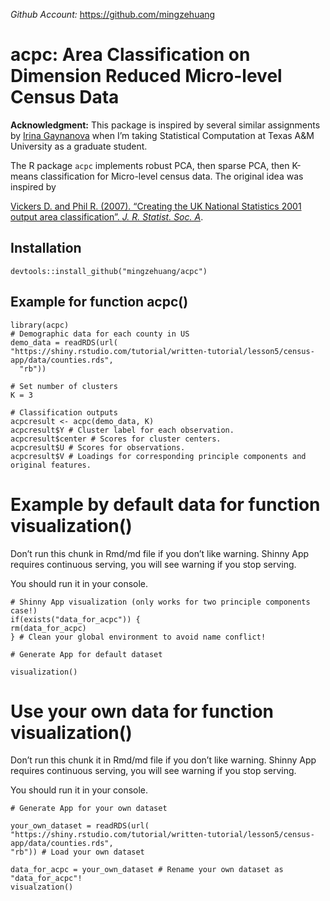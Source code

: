 *Github Account:*
<a href="https://github.com/mingzehuang" class="uri">https://github.com/mingzehuang</a>

acpc: Area Classification on Dimension Reduced Micro-level Census Data
======================================================================

**Acknowledgment:** This package is inspired by several similar
assignments by [Irina Gaynanova](https://irinagain.github.io/) when I’m
taking Statistical Computation at Texas A&M University as a graduate
student.

The R package `acpc` implements robust PCA, then sparse PCA, then
K-means classification for Micro-level census data. The original idea
was inspired by

[Vickers D. and Phil R. (2007). “Creating the UK National Statistics
2001 output area classification”. *J. R. Statist. Soc.
A*](https://rss.onlinelibrary.wiley.com/doi/epdf/10.1111/j.1467-985X.2007.00466.x).

Installation
------------

    devtools::install_github("mingzehuang/acpc")

Example for function acpc()
---------------------------

    library(acpc)
    # Demographic data for each county in US
    demo_data = readRDS(url(
    "https://shiny.rstudio.com/tutorial/written-tutorial/lesson5/census-app/data/counties.rds",
      "rb"))

    # Set number of clusters
    K = 3

    # Classification outputs
    acpcresult <- acpc(demo_data, K)
    acpcresult$Y # Cluster label for each observation.
    acpcresult$center # Scores for cluster centers.
    acpcresult$U # Scores for observations.
    acpcresult$V # Loadings for corresponding principle components and original features.

Example by default data for function visualization()
====================================================

Don’t run this chunk in Rmd/md file if you don’t like warning. Shinny
App requires continuous serving, you will see warning if you stop
serving.

You should run it in your console.

    # Shinny App visualization (only works for two principle components case!)
    if(exists("data_for_acpc")) {
    rm(data_for_acpc)
    } # Clean your global environment to avoid name conflict!

    # Generate App for default dataset

    visualization()

Use your own data for function visualization()
==============================================

Don’t run this chunk it in Rmd/md file if you don’t like warning. Shinny
App requires continuous serving, you will see warning if you stop
serving.

You should run it in your console.

    # Generate App for your own dataset

    your_own_dataset = readRDS(url(
    "https://shiny.rstudio.com/tutorial/written-tutorial/lesson5/census-app/data/counties.rds",
    "rb")) # Load your own dataset

    data_for_acpc = your_own_dataset # Rename your own dataset as "data_for_acpc"!
    visualzation()
